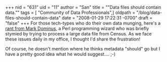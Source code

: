 +++
nid = "631"
uid = "11"
author = "San"
title = "\"Data files should contain data.\""
tags = [ "Community of Data Professionals",]
oldpath = "/blog/data-files-should-contain-data"
date = "2008-01-29 17:22:31 -0700"
draft = "false"
+++
For those tech-types who do their own data munging, here\'s a [rant from
Mark
Dominus](http://blog.plover.com/misc/census-data.html "Dominus blog link"),
a Perl programming wizard who was briefly stymied by trying to process a
large data file from Census. As we face these issues daily in my office,
I thought I\'d share the frustration!

Of course, he doesn\'t mention where he thinks metadata \"should\" go
but I have a pretty good idea what he would suggest\.... ;-)
